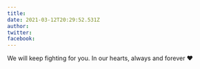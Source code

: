 ```yaml
---
title: 
date: 2021-03-12T20:29:52.531Z
author: 
twitter: 
facebook: 
---
```


We will keep fighting for you. In our hearts, always and forever ❤